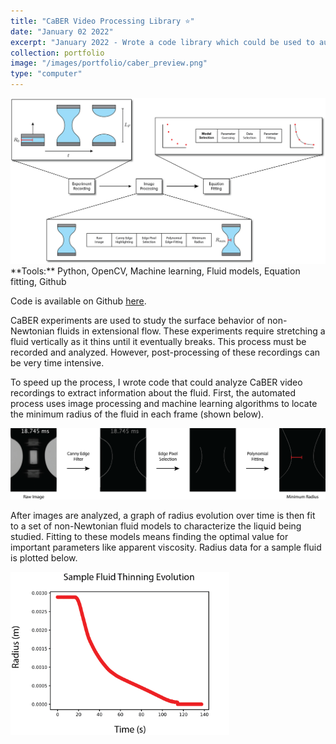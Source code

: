 ```yaml
---
title: "CaBER Video Processing Library ⭐"
date: "January 02 2022"
excerpt: "January 2022 - Wrote a code library which could be used to automatically characterize fluids from footage of CaBER experiments. This is helpful in studying the behavior of non-Newtonian fluids."
collection: portfolio
image: "/images/portfolio/caber_preview.png"
type: "computer"
---
```


<img src="/images/portfolio/caber_schematic.png" width="750"/>

<br>
**Tools:** Python, OpenCV, Machine learning, Fluid models, Equation fitting, Github

Code is available on Github [here](https://github.com/mburgjr/caber_image_processing).

CaBER experiments are used to study the surface behavior of non-Newtonian fluids in extensional flow. These experiments require stretching a fluid vertically as it thins until it eventually breaks. This process must be recorded and analyzed. However, post-processing of these recordings can be very time intensive.

To speed up the process, I wrote code that could analyze CaBER video recordings to extract information about the fluid. First, the automated process uses image processing and machine learning algorithms to locate the minimum radius of the fluid in each frame (shown below).

<img src="/images/portfolio/caber_process.png" width="700"/>

After images are analyzed, a graph of radius evolution over time is then fit to a set of non-Newtonian fluid models to characterize the liquid being studied. Fitting to these models means finding the optimal value for important parameters like apparent viscosity. Radius data for a sample fluid is plotted below.

<img src="/images/portfolio/caber_radius_plot.png" width="350"/>